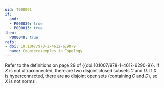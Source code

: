 ```yaml
---
uid: T000091
if:
  and:
  - P000039: true
  - P000013: true
then:
  P000040: true
refs:
- doi: 10.1007/978-1-4612-6290-9
  name: Counterexamples in Topology
---
```


Refer to the definitions on page 29 of {{doi:10.1007/978-1-4612-6290-9}}.
If $X$ is not ultraconnected, there are two disjoint closed subsets $C$ and
$D$. If $X$ is hyperconnected, there are no disjoint open sets (containing $C$
and $D$), so $X$ is not normal.
